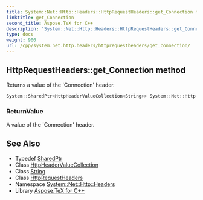 ```yaml
---
title: System::Net::Http::Headers::HttpRequestHeaders::get_Connection method
linktitle: get_Connection
second_title: Aspose.TeX for C++
description: 'System::Net::Http::Headers::HttpRequestHeaders::get_Connection method. Returns a value of the ''Connection'' header in C++.'
type: docs
weight: 900
url: /cpp/system.net.http.headers/httprequestheaders/get_connection/
---
```

## HttpRequestHeaders::get_Connection method


Returns a value of the 'Connection' header.

```cpp
System::SharedPtr<HttpHeaderValueCollection<String>> System::Net::Http::Headers::HttpRequestHeaders::get_Connection()
```


### ReturnValue

A value of the 'Connection' header.

## See Also

* Typedef [SharedPtr](../../../system/sharedptr/)
* Class [HttpHeaderValueCollection](../../httpheadervaluecollection/)
* Class [String](../../../system/string/)
* Class [HttpRequestHeaders](../)
* Namespace [System::Net::Http::Headers](../../)
* Library [Aspose.TeX for C++](../../../)

